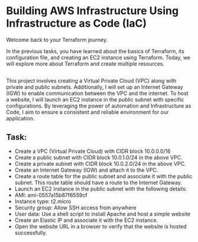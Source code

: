 # Building AWS Infrastructure Using Infrastructure as Code (IaC)

Welcome back to your Terraform journey.

In the previous tasks, you have learned about the basics of Terraform, its configuration file,
and creating an EC2 instance using Terraform. Today, we will explore more about Terraform and create multiple resources.


##
This project involves creating a Virtual Private Cloud (VPC) along with private and public subnets. Additionally, 
I will set up an Internet Gateway (IGW) to enable communication between the VPC and the internet. To host a website, 
I will launch an EC2 instance in the public subnet with specific configurations. By leveraging the power of automation and Infrastructure as Code, I aim to ensure a consistent and reliable environment for our application.

## Task:
- Create a VPC (Virtual Private Cloud) with CIDR block 10.0.0.0/16
- Create a public subnet with CIDR block 10.0.1.0/24 in the above VPC.
- Create a private subnet with CIDR block 10.0.2.0/24 in the above VPC.
- Create an Internet Gateway (IGW) and attach it to the VPC.
- Create a route table for the public subnet and associate it with the public subnet. This route table should have a route to the Internet Gateway.
- Launch an EC2 instance in the public subnet with the following details:
- AMI: ami-0557a15b87f6559cf
- Instance type: t2.micro
- Security group: Allow SSH access from anywhere
- User data: Use a shell script to install Apache and host a simple website
- Create an Elastic IP and associate it with the EC2 instance.
- Open the website URL in a browser to verify that the website is hosted successfully.
